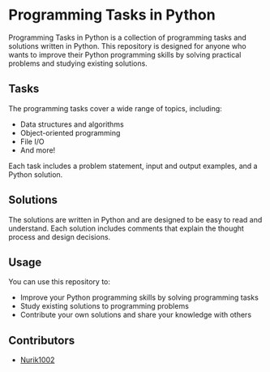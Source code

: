 # Programming Tasks in Python

Programming Tasks in Python is a collection of programming tasks and solutions written in Python. This repository is designed for anyone who wants to improve their Python programming skills by solving practical problems and studying existing solutions.

## Tasks

The programming tasks cover a wide range of topics, including:

- Data structures and algorithms
- Object-oriented programming
- File I/O
- And more!

Each task includes a problem statement, input and output examples, and a Python solution.

## Solutions

The solutions are written in Python and are designed to be easy to read and understand. Each solution includes comments that explain the thought process and design decisions.

## Usage

You can use this repository to:

- Improve your Python programming skills by solving programming tasks
- Study existing solutions to programming problems
- Contribute your own solutions and share your knowledge with others



## Contributors

- [Nurik1002](https://github.com/Nurik1002)
